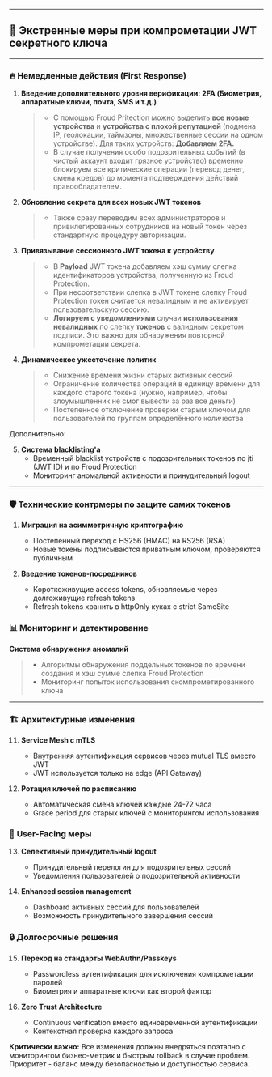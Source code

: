 
---

## 🚨 Экстренные меры при компрометации JWT секретного ключа

---

### 🔥 **Немедленные действия (First Response)**

1. **Введение дополнительного уровня верификации: 2FA (Биометрия, аппаратные ключи, почта, SMS и т.д.)**
   
   > - С помощью Froud Pritection можно выделить **все новые устройства** и **устройства с плохой репутацией** (подмена IP, геолокации, таймзоны, множественные сессии на одном устройстве). Для таких устройств: **Добавляем 2FA.**
   > - В случае получения особо подозрительных событий (в чистый аккаунт входит грязное устройство) временно блокируем все критические операции (перевод денег, смена кредов) до момента подтверждения действий правообладателем.

2. **Обновление секрета для всех новых JWT токенов**
    > - Также сразу переводим всех администраторов и привилегированных сотрудников на новый токен через стандартную процедуру авторизации.
3. **Привязывание сессионного JWT токена к устройству**
   
   > -  В **Payload** JWT токена добавляем хэш сумму слепка идентификаторов устройства, полученную из Froud Protection. 
   > - При несоответствии слепка в JWT токене слепку Froud Protection токен считается невалидным и не активирует пользовательскую сессию.
   > - **Логируем с уведомлениями** случаи **использования невалидных** по слепку **токенов** с валидным секретом подписи. Это важно для обнаружения повторной компрометации секрета. 

4. **Динамическое ужесточение политик**
   
   > - Снижение времени жизни старых активных сессий
   > - Ограничение количества операций в единицу времени для каждого старого токена (нужно, например, чтобы злоумышленник не смог вывести за раз все деньги)
   > - Постепенное отключение проверки старым ключом для пользователей по группам определённого количества

Дополнительно: 

5. **Система blacklisting'а**
    - Временный blacklist устройств с подозрительных токенов по jti (JWT ID) и по Froud Protection
    - Мониторинг аномальной активности и принудительный logout

---

### 🛡️ **Технические контрмеры по защите самих токенов**

1. **Миграция на асимметричную криптографию**
    - Постепенный переход с HS256 (HMAC) на RS256 (RSA)
    - Новые токены подписываются приватным ключом, проверяются публичным

2. **Введение токенов-посредников**
    - Короткоживущие access tokens, обновляемые через долгоживущие refresh tokens
    - Refresh tokens хранить в httpOnly куках с strict SameSite


### 📊 **Мониторинг и детектирование**

**Система обнаружения аномалий**
>- Алгоритмы обнаружения поддельных токенов по времени создания и хэш сумме слепка Froud Protection
>- Мониторинг попыток использования скомпрометированного ключа

---


### 🏗️ **Архитектурные изменения**

11. **Service Mesh с mTLS**
    
    - Внутренняя аутентификация сервисов через mutual TLS вместо JWT
    - JWT используется только на edge (API Gateway)

12. **Ротация ключей по расписанию**
    
    - Автоматическая смена ключей каждые 24-72 часа
    - Grace period для старых ключей с мониторингом использования


### 👥 **User-Facing меры**

13. **Селективный принудительный logout**
    
    - Принудительный перелогин для подозрительных сессий
    - Уведомления пользователей о подозрительной активности

14. **Enhanced session management**
    
    - Dashboard активных сессий для пользователей
    - Возможность принудительного завершения сессий


### 🔒 **Долгосрочные решения**

15. **Переход на стандарты WebAuthn/Passkeys**
    
    - Passwordless аутентификация для исключения компрометации паролей
    - Биометрия и аппаратные ключи как второй фактор

16. **Zero Trust Architecture**
    
    - Continuous verification вместо единовременной аутентификации
    - Контекстная проверка каждого запроса


**Критически важно:** Все изменения должны внедряться поэтапно с мониторингом бизнес-метрик и быстрым rollback в случае проблем. Приоритет - баланс между безопасностью и доступностью сервиса.
